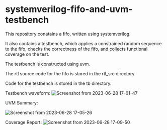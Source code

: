 # systemverilog-fifo-and-uvm-testbench
This repository conatains a fifo, written using systemverilog.

It also contains a testbench, which applies a constrained random sequence to the fifo, checks the correctness of the fifo, and collects functional coverage on the test.

The testbench is constructed using uvm.

The rtl source code for the fifo is stored in the rtl_src directory.

Code for the testbench is stored in the tb directory.

Testbench waveform:
![Screenshot from 2023-06-28 17-01-47](https://github.com/woodrowb96/systemverilog-fifo-and-uvm-testbench/assets/39601174/5d03c2ac-f166-45aa-a45f-7859c42824dc)

UVM Summary:

![Screenshot from 2023-06-28 17-05-26](https://github.com/woodrowb96/systemverilog-fifo-and-uvm-testbench/assets/39601174/6bfd9886-a726-4f36-9f48-faeac40ad174)

Coverage Report:
![Screenshot from 2023-06-28 17-09-50](https://github.com/woodrowb96/systemverilog-fifo-and-uvm-testbench/assets/39601174/6f710173-d3a0-4907-92f8-172507740d29)
